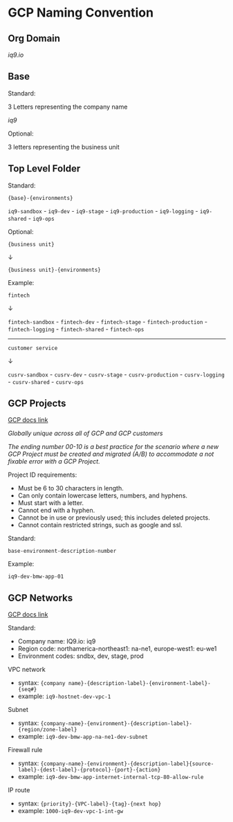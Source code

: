 # GCP Naming Convention

## Org Domain

_iq9.io_

## Base

Standard:

3 Letters representing the company name

_iq9_

Optional:

3 letters representing the business unit 

## Top Level Folder

Standard:

`{base}-{environments}`

`iq9-sandbox` - `iq9-dev` - `iq9-stage` - `iq9-production` - `iq9-logging` - `iq9-shared` - `iq9-ops`

Optional:

`{business unit}`

&darr;

`{business unit}-{environments}`

Example:

`fintech`

&darr;

`fintech-sandbox` - `fintech-dev` - `fintech-stage` - `fintech-production` - `fintech-logging` - `fintech-shared` - `fintech-ops`

---

`customer service`

&darr;

`cusrv-sandbox` - `cusrv-dev` - `cusrv-stage` - `cusrv-production` - `cusrv-logging` - `cusrv-shared` - `cusrv-ops`

## GCP Projects

[GCP docs link](https://cloud.google.com/resource-manager/docs/creating-managing-projects)

_Globally unique across all of GCP and GCP customers_

_The ending number 00-10 is a best practice for the scenario where a new GCP Project must be created and migrated (A/B) to accommodate a not fixable error with a GCP Project._

Project ID requirements:

 * Must be 6 to 30 characters in length.
 * Can only contain lowercase letters, numbers, and hyphens.
 * Must start with a letter.
 * Cannot end with a hyphen.
 * Cannot be in use or previously used; this includes deleted projects.
 * Cannot contain restricted strings, such as google and ssl.

Standard:

`base-environment-description-number`

Example:

`iq9-dev-bmw-app-01`

## GCP Networks

[GCP docs link](https://cloud.google.com/architecture/best-practices-vpc-design#naming)

Standard:
 * Company name: IQ9.io: iq9
 * Region code: northamerica-northeast1: na-ne1, europe-west1: eu-we1
 * Environment codes: sndbx, dev, stage, prod

VPC network
 * syntax: `{company name}-{description-label}-{environment-label}-{seq#}`
 * example: `iq9-hostnet-dev-vpc-1`

Subnet
 * syntax: `{company-name}-{environment}-{description-label}-{region/zone-label}`
 * example: `iq9-dev-bmw-app-na-ne1-dev-subnet`

 Firewall rule
 * syntax: `{company-name}-{environment}-{description-label}{source-label}-{dest-label}-{protocol}-{port}-{action}`
 * example: `iq9-dev-bmw-app-internet-internal-tcp-80-allow-rule`

 IP route
 * syntax: `{priority}-{VPC-label}-{tag}-{next hop}`
 * example: `1000-iq9-dev-vpc-1-int-gw`
